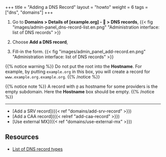 +++
title = "Adding a DNS Record"
layout = "howto"
weight = 6
tags = ["dns", "domains"]
+++

1.  Go to **Domains > Details of [example.org] - 🔎 > DNS records**,
    {{< fig "images/admin-panel_dns-record-list.en.png" "Administration interface: list of DNS records" >}}

2.  Choose **Add a DNS record**,

3.  Fill-in the form.
    {{< fig "images/admin_panel_add-record.en.png" "Administration interface: list of DNS records" >}}

{{% notice warning %}}
Do not put the root into the **Hostname**.
For example, by putting `example.org` in this box, you will create a record for `www.example.org.example.org`.
{{% /notice %}}

{{% notice note %}}
A record with `@` as hostname for some providers is the empty subdomain. Here the **Hostname** box should be empty.
{{% /notice %}}

---

- [Add a SRV record]({{< ref "domains/add-srv-record" >}})
- [Add a CAA record]({{< relref "add-caa-record" >}})
- [Use external MX]({{< ref "domains/use-external-mx" >}})

## Resources

- [List of DNS record types](https://en.wikipedia.org/wiki/List_of_DNS_record_types)
